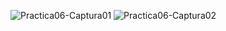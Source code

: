 ![Practica06-Captura01](https://github.com/EverCrts/SimulacionporComputadora-Everardo-Cortes/assets/142751424/2de5a988-5da4-4443-9689-651052e7f11c)
![Practica06-Captura02](https://github.com/EverCrts/SimulacionporComputadora-Everardo-Cortes/assets/142751424/f0ba48ac-18de-4f8e-8d75-abdbb07a116b)
